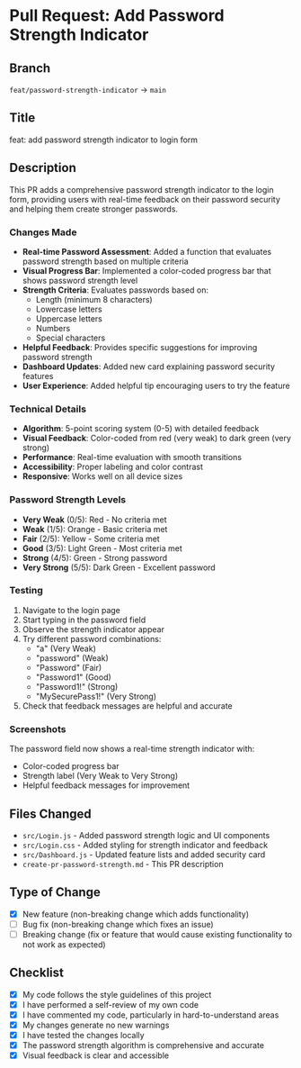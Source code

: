 # Pull Request: Add Password Strength Indicator

## Branch
`feat/password-strength-indicator` → `main`

## Title
feat: add password strength indicator to login form

## Description

This PR adds a comprehensive password strength indicator to the login form, providing users with real-time feedback on their password security and helping them create stronger passwords.

### Changes Made

- **Real-time Password Assessment**: Added a function that evaluates password strength based on multiple criteria
- **Visual Progress Bar**: Implemented a color-coded progress bar that shows password strength level
- **Strength Criteria**: Evaluates passwords based on:
  - Length (minimum 8 characters)
  - Lowercase letters
  - Uppercase letters
  - Numbers
  - Special characters
- **Helpful Feedback**: Provides specific suggestions for improving password strength
- **Dashboard Updates**: Added new card explaining password security features
- **User Experience**: Added helpful tip encouraging users to try the feature

### Technical Details

- **Algorithm**: 5-point scoring system (0-5) with detailed feedback
- **Visual Feedback**: Color-coded from red (very weak) to dark green (very strong)
- **Performance**: Real-time evaluation with smooth transitions
- **Accessibility**: Proper labeling and color contrast
- **Responsive**: Works well on all device sizes

### Password Strength Levels

- **Very Weak** (0/5): Red - No criteria met
- **Weak** (1/5): Orange - Basic criteria met
- **Fair** (2/5): Yellow - Some criteria met
- **Good** (3/5): Light Green - Most criteria met
- **Strong** (4/5): Green - Strong password
- **Very Strong** (5/5): Dark Green - Excellent password

### Testing

1. Navigate to the login page
2. Start typing in the password field
3. Observe the strength indicator appear
4. Try different password combinations:
   - "a" (Very Weak)
   - "password" (Weak)
   - "Password" (Fair)
   - "Password1" (Good)
   - "Password1!" (Strong)
   - "MySecurePass1!" (Very Strong)
5. Check that feedback messages are helpful and accurate

### Screenshots

The password field now shows a real-time strength indicator with:
- Color-coded progress bar
- Strength label (Very Weak to Very Strong)
- Helpful feedback messages for improvement

## Files Changed

- `src/Login.js` - Added password strength logic and UI components
- `src/Login.css` - Added styling for strength indicator and feedback
- `src/Dashboard.js` - Updated feature lists and added security card
- `create-pr-password-strength.md` - This PR description

## Type of Change

- [x] New feature (non-breaking change which adds functionality)
- [ ] Bug fix (non-breaking change which fixes an issue)
- [ ] Breaking change (fix or feature that would cause existing functionality to not work as expected)

## Checklist

- [x] My code follows the style guidelines of this project
- [x] I have performed a self-review of my own code
- [x] I have commented my code, particularly in hard-to-understand areas
- [x] My changes generate no new warnings
- [x] I have tested the changes locally
- [x] The password strength algorithm is comprehensive and accurate
- [x] Visual feedback is clear and accessible 